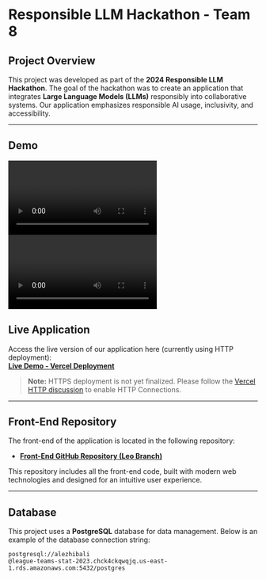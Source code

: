 # Responsible LLM Hackathon - Team 8

## Project Overview

This project was developed as part of the **2024 Responsible LLM Hackathon**. The goal of the hackathon was to create an application that integrates **Large Language Models (LLMs)** responsibly into collaborative systems. Our application emphasizes responsible AI usage, inclusivity, and accessibility.

---

## Demo
![Alt text](src/demo1.mp4)
![Alt text](src/demo2.mp4)


## Live Application

Access the live version of our application here (currently using HTTP deployment):  
**[Live Demo - Vercel Deployment](http://llm-hack-team8-git-leo-branch-alezhibalis-projects.vercel.app/)**

> **Note:** HTTPS deployment is not yet finalized. Please follow the [Vercel HTTP discussion](https://github.com/vercel/vercel/discussions/5287#discussioncomment-3596055) to enable HTTP Connections.

---

## Front-End Repository

The front-end of the application is located in the following repository:

- **[Front-End GitHub Repository (Leo Branch)](https://github.com/AlezHibali/2024-oct-4-responsible-llm-hackathon/tree/leo-branch)**

This repository includes all the front-end code, built with modern web technologies and designed for an intuitive user experience.

---

## Database

This project uses a **PostgreSQL** database for data management. Below is an example of the database connection string:

```
postgresql://alezhibali
@league-teams-stat-2023.chck4ckqwqjq.us-east-1.rds.amazonaws.com:5432/postgres
```